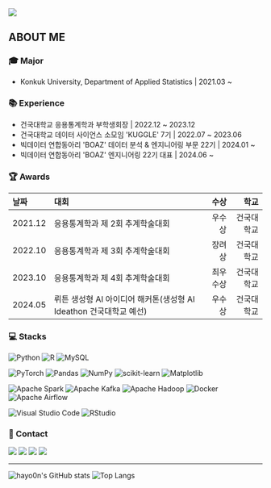 <img src="https://capsule-render.vercel.app/api?type=waving&color=gradient&height=250&section=header&text=hayo0n&fontSize=90&animation=fadeIn" />

## ABOUT ME

### 🎓 Major
- Konkuk University, Department of Applied Statistics | 2021.03 ~

  
### 📚 Experience
- 건국대학교 응용통계학과 부학생회장 | 2022.12 ~ 2023.12
- 건국대학교 데이터 사이언스 소모임 'KUGGLE' 7기 | 2022.07 ~ 2023.06
- 빅데이터 연합동아리 'BOAZ' 데이터 분석 & 엔지니어링 부문 22기 | 2024.01 ~
- 빅데이터 연합동아리 'BOAZ' 엔지니어링 22기 대표 | 2024.06 ~


### 🏆 Awards
| 날짜	| 대회	| 수상	| 학교 |
|:---|:-----|---:|---:|
| 2021.12 | 응용통계학과 제 2회 추계학술대회 | 우수상	| 건국대학교 |
| 2022.10 | 응용통계학과 제 3회 추계학술대회 | 장려상	| 건국대학교 |
| 2023.10	| 응용통계학과 제 4회 추계학술대회 | 최우수상 | 건국대학교 |
| 2024.05	| 뤼튼 생성형 AI 아이디어 해커톤(생성형 AI Ideathon 건국대학교 예선) | 우수상 | 건국대학교 |

  
### 💻 Stacks
![Python](https://img.shields.io/badge/python-3670A0?style=for-the-badge&logo=python&logoColor=ffdd54)
![R](https://img.shields.io/badge/r-%23276DC3.svg?style=for-the-badge&logo=r&logoColor=white)
![MySQL](https://img.shields.io/badge/mysql-4479A1.svg?style=for-the-badge&logo=mysql&logoColor=white)

![PyTorch](https://img.shields.io/badge/PyTorch-%23EE4C2C.svg?style=for-the-badge&logo=PyTorch&logoColor=white)
![Pandas](https://img.shields.io/badge/pandas-%23150458.svg?style=for-the-badge&logo=pandas&logoColor=white)
![NumPy](https://img.shields.io/badge/numpy-%23013243.svg?style=for-the-badge&logo=numpy&logoColor=white)
![scikit-learn](https://img.shields.io/badge/scikit--learn-%23F7931E.svg?style=for-the-badge&logo=scikit-learn&logoColor=white)
![Matplotlib](https://img.shields.io/badge/Matplotlib-%23ffffff.svg?style=for-the-badge&logo=Matplotlib&logoColor=black)

![Apache Spark](https://img.shields.io/badge/Apache%20Spark-FDEE21?style=for-the-badge&logo=apachespark&logoColor=black)
![Apache Kafka](https://img.shields.io/badge/Apache%20Kafka-000?style=for-the-badge&logo=apachekafka)
![Apache Hadoop](https://img.shields.io/badge/Apache%20Hadoop-66CCFF?style=for-the-badge&logo=apachehadoop&logoColor=black)
![Docker](https://img.shields.io/badge/docker-%230db7ed.svg?style=for-the-badge&logo=docker&logoColor=white)
![Apache Airflow](https://img.shields.io/badge/Apache%20Airflow-017CEE?style=for-the-badge&logo=Apache%20Airflow&logoColor=white)

![Visual Studio Code](https://img.shields.io/badge/Visual%20Studio%20Code-0078d7.svg?style=for-the-badge&logo=visual-studio-code&logoColor=white)
![RStudio](https://img.shields.io/badge/RStudio-4285F4?style=for-the-badge&logo=rstudio&logoColor=white)

### 📮 Contact
<a href="dlgkdbs2002@gmail.com"><img src="https://img.shields.io/badge/Gmail-D14836?style=for-the-badge&logo=gmail&logoColor=white" /></a>
<a href="https://www.instagram.com/_eehy_02/"><img src="https://img.shields.io/badge/Instagram-%23E4405F.svg?style=for-the-badge&logo=Instagram&logoColor=white" /></a>
<a href="https://www.linkedin.com/in/%ED%95%98%EC%9C%A4-%EC%9D%B4-26b22528b/"><img src="https://img.shields.io/badge/linkedin-%230077B5.svg?style=for-the-badge&logo=linkedin&logoColor=white"></a>
<a href="https://velog.io/@hayo0n/posts"><img src="https://img.shields.io/badge/Velog-3DDC84?style=for-the-badge&logo=Blogger&logoColor=white"/></a>

---
![hayo0n's GitHub stats](https://github-readme-stats.vercel.app/api?username=hayo0n&show_icons=true&theme=vue)
![Top Langs](https://github-readme-stats.vercel.app/api/top-langs/?username=hayo0n&hide_progress=true)
